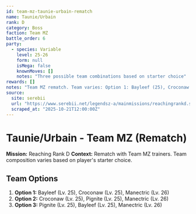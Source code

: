 ```yaml
---
id: team-mz-taunie-urbain-rematch
name: Taunie/Urbain
rank: D
category: Boss
faction: Team MZ
battle_order: 6
party:
  - species: Variable
    level: 25-26
    form: null
    isMega: false
    knownMoves: []
    notes: "Three possible team combinations based on starter choice"
rewards: []
notes: "Team MZ rematch. Team varies: Option 1: Bayleef (25), Croconaw (25), Manectric (26). Option 2: Croconaw (25), Pignite (25), Manectric (26). Option 3: Pignite (25), Bayleef (25), Manectric (26)."
source:
  site: serebii
  url: "https://www.serebii.net/legendsz-a/mainmissions/reachingrankd.shtml"
  scraped_at: "2025-10-21T12:00:00Z"
---
```


# Taunie/Urbain - Team MZ (Rematch)

**Mission:** Reaching Rank D
**Context:** Rematch with Team MZ trainers. Team composition varies based on player's starter choice.

## Team Options
1. **Option 1:** Bayleef (Lv. 25), Croconaw (Lv. 25), Manectric (Lv. 26)
2. **Option 2:** Croconaw (Lv. 25), Pignite (Lv. 25), Manectric (Lv. 26)
3. **Option 3:** Pignite (Lv. 25), Bayleef (Lv. 25), Manectric (Lv. 26)
